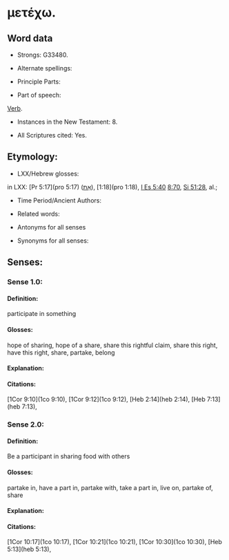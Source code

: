 # μετέχω.

<!-- Status: S2=NeedsReview -->
<!-- Lexica used for edits: BDAG, FFM, LN, A-S -->

## Word data

* Strongs: G33480.

* Alternate spellings:

* Principle Parts: 

* Part of speech: 

[Verb](http://ugg.readthedocs.io/en/latest/verb.html).

* Instances in the New Testament: 8.

* All Scriptures cited: Yes.

## Etymology: 

* LXX/Hebrew glosses: 

in LXX: [Pr 5:17](pro 5:17) ([אֵת](//en-uhl/H0854)), [1:18](pro 1:18), [I Es 5:40](1esd.5.40) [8:70](1esd.8.70), [Si 51:28](sir.51.28), al.;

* Time Period/Ancient Authors: 

* Related words: 

* Antonyms for all senses

* Synonyms for all senses: 

## Senses: 

### Sense 1.0:

#### Definition: 

participate  in something

#### Glosses:

hope of sharing, hope of a share, share this rightful claim, share this right, have this right, share, partake, belong

#### Explanation:

#### Citations:

 [1Cor 9:10](1co 9:10),  [1Cor 9:12](1co 9:12),  [Heb 2:14](heb 2:14),  [Heb 7:13](heb 7:13), 



### Sense 2.0:

#### Definition: 

Be a participant in sharing food with others

#### Glosses:

partake in, have a part in, partake with, take a part in, live on, partake of, share 

#### Explanation:

#### Citations:

 [1Cor 10:17](1co 10:17),  [1Cor 10:21](1co 10:21),  [1Cor 10:30](1co 10:30),  [Heb 5:13](heb 5:13), 



